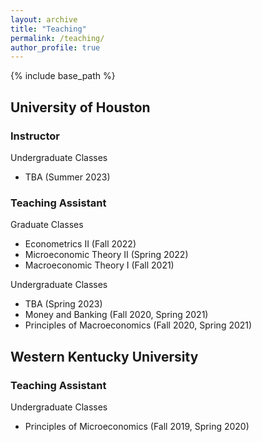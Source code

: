 ```yaml
---
layout: archive
title: "Teaching"
permalink: /teaching/
author_profile: true
---
```


{% include base_path %}

University of Houston
--

### Instructor

Undergraduate Classes
- TBA (Summer 2023)

### Teaching Assistant

Graduate Classes
- Econometrics II (Fall 2022)
- Microeconomic Theory II (Spring 2022)
- Macroeconomic Theory I (Fall 2021)

Undergraduate Classes
- TBA (Spring 2023)
- Money and Banking (Fall 2020, Spring 2021)
- Principles of Macroeconomics (Fall 2020, Spring 2021)

Western Kentucky University
--

### Teaching Assistant

Undergraduate Classes
- Principles of Microeconomics (Fall 2019, Spring 2020)
